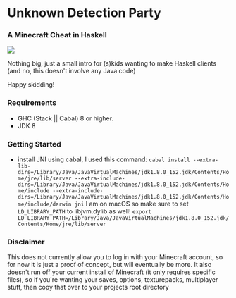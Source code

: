# Unknown Detection Party
### A Minecraft Cheat in Haskell

![](https://i.imgur.com/LhpA6Kl.png)

Nothing big, just a small intro for (s)kids wanting to make Haskell clients (and no, this doesn't involve any Java code)

Happy skidding!

### Requirements

  - GHC (Stack || Cabal) 8 or higher.
  - JDK 8

### Getting Started

- install JNI using cabal, I used this command:
`cabal install --extra-lib-dirs=/Library/Java/JavaVirtualMachines/jdk1.8.0_152.jdk/Contents/Home/jre/lib/server --extra-include-dirs=/Library/Java/JavaVirtualMachines/jdk1.8.0_152.jdk/Contents/Home/include --extra-include-dirs=/Library/Java/JavaVirtualMachines/jdk1.8.0_152.jdk/Contents/Home/include/darwin jni`
I am on macOS so make sure to set `LD_LIBRARY_PATH` to libjvm.dylib as well!
`export LD_LIBRARY_PATH=/Library/Java/JavaVirtualMachines/jdk1.8.0_152.jdk/Contents/Home/jre/lib/server`


### Disclaimer

This does not currently allow you to log in with your Minecraft account, so for now it is just a proof of concept, but will eventually be more. It also doesn't run off your current install of Minecraft (it only requires specific files), so if you're wanting your saves, options, texturepacks, multiplayer stuff, then copy that over to your projects root directory